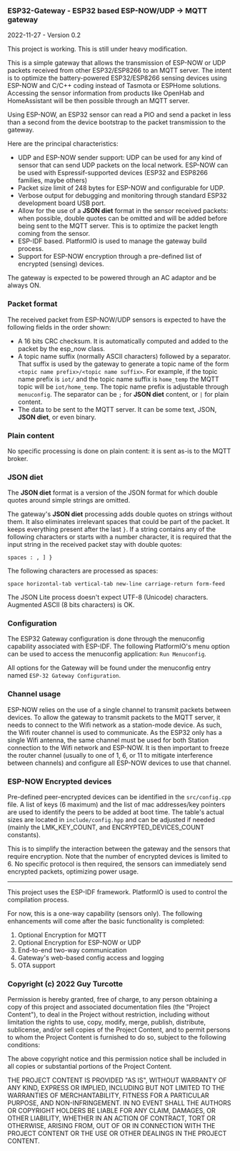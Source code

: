 ### ESP32-Gateway - ESP32 based ESP-NOW/UDP -> MQTT gateway

2022-11-27 - Version 0.2

This project is working. This is still under heavy modification.

This is a simple gateway that allows the transmission of ESP-NOW or UDP packets received from other ESP32/ESP8266 to an MQTT server. The intent is to optimize the battery-powered ESP32/ESP8266 sensing devices using ESP-NOW and C/C++ coding instead of Tasmota or ESPHome solutions. Accessing the sensor information from products like OpenHab and HomeAssistant will be then possible through an MQTT server.

Using ESP-NOW, an ESP32 sensor can read a PIO and send a packet in less than a second from the device bootstrap to the packet transmission to the gateway.

Here are the principal characteristics:

- UDP and ESP-NOW sender support: UDP can be used for any kind of sensor that can send UDP packets on the local network. ESP-NOW can be used with Espressif-supported devices (ESP32 and ESP8266 families, maybe others)
- Packet size limit of 248 bytes for ESP-NOW and configurable for UDP.
- Verbose output for debugging and monitoring through standard ESP32 development board USB port.
- Allow for the use of a **JSON diet** format in the sensor received packets: when possible, double quotes can be omitted and will be added before being sent to the MQTT server. This is to optimize the packet length coming from the sensor.
- ESP-IDF based. PlatformIO is used to manage the gateway build process.
- Support for ESP-NOW encryption through a pre-defined list of encrypted (sensing) devices.

The gateway is expected to be powered through an AC adaptor and be always ON.

### Packet format

The received packet from ESP-NOW/UDP sensors is expected to have the following fields in the order shown:

- A 16 bits CRC checksum. It is automatically computed and added to the packet by the esp_now class.
- A topic name suffix (normally ASCII characters) followed by a separator. That suffix is used by the gateway to generate a topic name of the form `<topic name prefix>/<topic name suffix>`. For example, if the topic name prefix is `iot/` and the topic name suffix is `home_temp` the MQTT topic will be `iot/home_temp`. The topic name prefix is adjustable through `menuconfig`. The separator can be `;` for **JSON diet** content, or `|` for plain content.
- The data to be sent to the MQTT server. It can be some text, JSON, **JSON diet**, or even binary.

### Plain content

No specific processing is done on plain content: it is sent as-is to the MQTT broker.

### JSON diet

The **JSON diet** format is a version of the JSON format for which double quotes around simple strings are omitted.

The gateway's **JSON diet** processing adds double quotes on strings without them. It also eliminates irrelevant spaces that could be part of the packet. It keeps everything present after the last `}`. If a string contains any of the following characters or starts with a number character, it is required that the input string in the received packet stay with double quotes:

```spaces : , ] }```

The following characters are processed as spaces:

```space horizontal-tab vertical-tab new-line carriage-return form-feed```

The JSON Lite process doesn't expect UTF-8 (Unicode) characters. Augmented ASCII (8 bits characters) is OK.

### Configuration

The ESP32 Gateway configuration is done through the menuconfig capability associated with ESP-IDF. The following PlatformIO's menu option can be used to access the menuconfig application: `Run Menuconfig`.

All options for the Gateway will be found under the menuconfig entry named `ESP-32 Gateway Configuration`.

### Channel usage

ESP-NOW relies on the use of a single channel to transmit packets between devices. To allow the gateway to transmit packets to the MQTT server, it needs to connect to the Wifi network as a station-mode device. As such, the Wifi router channel is used to communicate. As the ESP32 only has a single Wifi antenna, the same channel must be used for both Station connection to the Wifi network and ESP-NOW. It is then important to freeze the router channel (usually to one of 1, 6, or 11 to mitigate interference between channels) and configure all ESP-NOW devices to use that channel.

### ESP-NOW Encrypted devices

Pre-defined peer-encrypted devices can be identified in the `src/config.cpp` file. A list of keys (6 maximum) and the list of mac addresses/key pointers are used to identify the peers to be added at boot time. The table's actual sizes are located in `include/config.hpp` and can be adjusted if needed (mainly the LMK_KEY_COUNT, and ENCRYPTED_DEVICES_COUNT constants). 

This is to simplify the interaction between the gateway and the sensors that require encryption. Note that the number of encrypted devices is limited to 6. No specific protocol is then required, the sensors can immediately send encrypted packets, optimizing power usage. 
 
----

This project uses the ESP-IDF framework. PlatformIO is used to control the compilation process. 

For now, this is a one-way capability (sensors only). The following enhancements will come after the basic functionality is completed:

1) Optional Encryption for MQTT
2) Optional Encryption for ESP-NOW or UDP
3) End-to-end two-way communication
4) Gateway's web-based config access and logging
5) OTA support

### Copyright (c) 2022 Guy Turcotte

Permission is hereby granted, free of charge, to any person obtaining a copy of this project and associated documentation files (the "Project Content"), to deal in the Project without restriction, including without limitation the rights to use, copy, modify, merge, publish, distribute, sublicense, and/or sell copies of the Project Content, and to permit persons to whom the Project Content is furnished to do so, subject to the following conditions:

The above copyright notice and this permission notice shall be included in all copies or substantial portions of the Project Content.

THE PROJECT CONTENT IS PROVIDED "AS IS", WITHOUT WARRANTY OF ANY KIND, EXPRESS OR IMPLIED, INCLUDING BUT NOT LIMITED TO THE WARRANTIES OF MERCHANTABILITY, FITNESS FOR A PARTICULAR PURPOSE, AND NON-INFRINGEMENT. IN NO EVENT SHALL THE AUTHORS OR COPYRIGHT HOLDERS BE LIABLE FOR ANY CLAIM, DAMAGES, OR OTHER LIABILITY, WHETHER IN AN ACTION OF CONTRACT, TORT OR OTHERWISE, ARISING FROM, OUT OF OR IN CONNECTION WITH THE PROJECT CONTENT OR THE USE OR OTHER DEALINGS IN THE PROJECT CONTENT.